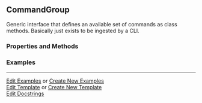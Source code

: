 ## <a id="McUtils.Scaffolding.CLIs.CommandGroup">CommandGroup</a>
Generic interface that defines an available set of commands
as class methods.
Basically just exists to be ingested by a CLI.

### Properties and Methods


### Examples




___

[Edit Examples](https://github.com/McCoyGroup/McUtils/edit/edit/ci/examples/ci/docs/McUtils/Scaffolding/CLIs/CommandGroup.md) or 
[Create New Examples](https://github.com/McCoyGroup/McUtils/new/edit/?filename=ci/examples/ci/docs/McUtils/Scaffolding/CLIs/CommandGroup.md) <br/>
[Edit Template](https://github.com/McCoyGroup/McUtils/edit/edit/ci/docs/ci/docs/McUtils/Scaffolding/CLIs/CommandGroup.md) or 
[Create New Template](https://github.com/McCoyGroup/McUtils/new/edit/?filename=ci/docs/templates/ci/docs/McUtils/Scaffolding/CLIs/CommandGroup.md) <br/>
[Edit Docstrings](https://github.com/McCoyGroup/McUtils/edit/edit/McUtils/Scaffolding/CLIs.py?message=Update%20Docs)